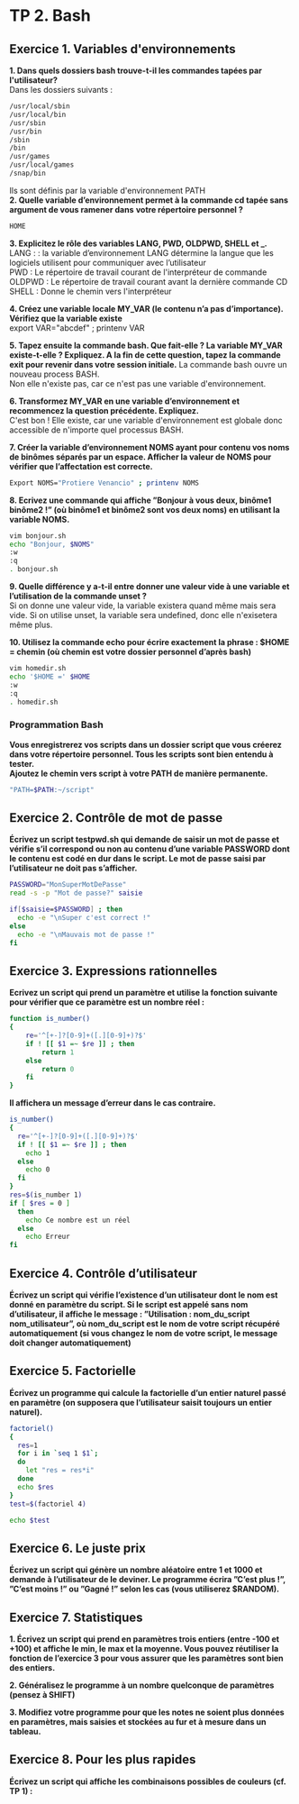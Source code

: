 # TP 2. Bash

## Exercice 1. Variables d'environnements

__1. Dans quels dossiers bash trouve-t-il les commandes tapées par l'utilisateur?__  
Dans les dossiers suivants :  
```bash
/usr/local/sbin    
/usr/local/bin  
/usr/sbin  
/usr/bin  
/sbin  
/bin  
/usr/games  
/usr/local/games  
/snap/bin
```
Ils sont définis par la variable d'environnement PATH  
__2. Quelle variable d’environnement permet à la commande cd tapée sans argument de vous ramener dans__
__votre répertoire personnel ?__  
```bash
HOME
```
__3. Explicitez le rôle des variables LANG, PWD, OLDPWD, SHELL et \_\.__  
LANG : : la variable d’environnement LANG détermine la langue que les logiciels
utilisent pour communiquer avec l’utilisateur  
PWD : Le répertoire de travail courant de l'interpréteur de commande   
OLDPWD : Le répertoire de travail courant avant la dernière commande CD    
SHELL : Donne le chemin vers l'interpréteur  
  
__4. Créez une variable locale MY_VAR (le contenu n’a pas d’importance). Vérifiez que la variable existe__  
export VAR="abcdef" ; printenv VAR  
  
__5. Tapez ensuite la commande bash. Que fait-elle ? La variable MY_VAR existe-t-elle ? Expliquez. A la fin
de cette question, tapez la commande exit pour revenir dans votre session initiale.__
La commande bash ouvre un nouveau process BASH.    
Non elle n'existe pas, car ce n'est pas une variable d'environnement.  
  
__6. Transformez MY_VAR en une variable d’environnement et recommencez la question précédente. Expliquez.__  
C'est bon ! Elle existe, car une variable d'environnement est globale donc accessible de n'importe quel processus BASH. 
  
__7. Créer la variable d’environnement NOMS ayant pour contenu vos noms de binômes séparés par un espace.
Afficher la valeur de NOMS pour vérifier que l’affectation est correcte.__
```bash
Export NOMS="Protiere Venancio" ; printenv NOMS
```
__8. Ecrivez une commande qui affiche ”Bonjour à vous deux, binôme1 binôme2 !” (où binôme1 et binôme2
sont vos deux noms) en utilisant la variable NOMS.__  
```bash
vim bonjour.sh
echo "Bonjour, $NOMS"
:w
:q 
. bonjour.sh
```
__9. Quelle différence y a-t-il entre donner une valeur vide à une variable et l’utilisation de la commande
unset ?__  
Si on donne une valeur vide, la variable existera quand même mais sera vide. Si on utilise unset, la variable sera undefined, donc elle n'exisetera même plus.  
  
__10. Utilisez la commande echo pour écrire exactement la phrase : $HOME = chemin (où chemin est votre
dossier personnel d’après bash)__
```bash
vim homedir.sh
echo '$HOME =' $HOME
:w
:q 
. homedir.sh
```
### Programmation Bash
__Vous enregistrerez vos scripts dans un dossier script que vous créerez dans votre répertoire personnel.
Tous les scripts sont bien entendu à tester.__  
__Ajoutez le chemin vers script à votre PATH de manière permanente.__  
```bash
"PATH=$PATH:~/script"
```
## Exercice 2. Contrôle de mot de passe
__Écrivez un script testpwd.sh qui demande de saisir un mot de passe et vérifie s’il correspond ou non au
contenu d’une variable PASSWORD dont le contenu est codé en dur dans le script. Le mot de passe saisi par
l’utilisateur ne doit pas s’afficher.__  

```bash
PASSWORD="MonSuperMotDePasse"
read -s -p "Mot de passe?" saisie

if[$saisie=$PASSWORD] ; then
  echo -e "\nSuper c'est correct !"
else 
  echo -e "\nMauvais mot de passe !"
fi
```
  
## Exercice 3. Expressions rationnelles
__Ecrivez un script qui prend un paramètre et utilise la fonction suivante pour vérifier que ce paramètre
est un nombre réel :__
```bash
function is_number()
{
    re='^[+-]?[0-9]+([.][0-9]+)?$'
    if ! [[ $1 =~ $re ]] ; then
        return 1
    else
        return 0
    fi
}
```
__Il affichera un message d’erreur dans le cas contraire.__ 
```bash
is_number()
{
  re='^[+-]?[0-9]+([.][0-9]+)?$'
  if ! [[ $1 =~ $re ]] ; then
    echo 1
  else
    echo 0
  fi
}
res=$(is_number 1)
if [ $res = 0 ]
  then
    echo Ce nombre est un réel 
  else 
    echo Erreur
fi
```
 
  
## Exercice 4. Contrôle d’utilisateur
__Écrivez un script qui vérifie l’existence d’un utilisateur dont le nom est donné en paramètre du script. Si le
script est appelé sans nom d’utilisateur, il affiche le message : ”Utilisation : nom_du_script nom_utilisateur”,
où nom_du_script est le nom de votre script récupéré automatiquement (si vous changez le nom de votre
script, le message doit changer automatiquement)__  
  
## Exercice 5. Factorielle
__Écrivez un programme qui calcule la factorielle d’un entier naturel passé en paramètre (on supposera que
l’utilisateur saisit toujours un entier naturel).__  
```bash 
factoriel()
{
  res=1
  for i in `seq 1 $1`;
  do
    let "res = res*i"
  done
  echo $res
}
test=$(factoriel 4)

echo $test
```
  
## Exercice 6. Le juste prix
__Écrivez un script qui génère un nombre aléatoire entre 1 et 1000 et demande à l’utilisateur de le deviner.
Le programme écrira ”C’est plus !”, ”C’est moins !” ou ”Gagné !” selon les cas (vous utiliserez $RANDOM).__  
  
## Exercice 7. Statistiques
__1. Écrivez un script qui prend en paramètres trois entiers (entre -100 et +100) et affiche le min, le max
et la moyenne. Vous pouvez réutiliser la fonction de l’exercice 3 pour vous assurer que les paramètres
sont bien des entiers.__  
  
__2. Généralisez le programme à un nombre quelconque de paramètres (pensez à SHIFT)__  
  
__3. Modifiez votre programme pour que les notes ne soient plus données en paramètres, mais saisies et
stockées au fur et à mesure dans un tableau.__  
  
## Exercice 8. Pour les plus rapides
__Écrivez un script qui affiche les combinaisons possibles de couleurs (cf. TP 1) :__  
  



